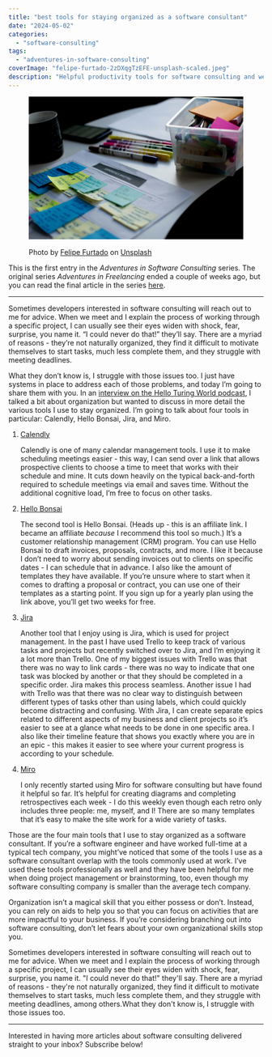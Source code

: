 ```yaml
---
title: "best tools for staying organized as a software consultant"
date: "2024-05-02"
categories:
  - "software-consulting"
tags:
  - "adventures-in-software-consulting"
coverImage: "felipe-furtado-2zDXqgTzEFE-unsplash-scaled.jpeg"
description: "Helpful productivity tools for software consulting and web development in general."
---
```


<figure>

![A neatly-organized desk.](images/felipe-furtado-2zDXqgTzEFE-unsplash-1024x681.jpeg)

<figcaption>

Photo by [Felipe Furtado](https://unsplash.com/@furtado?utm_content=creditCopyText&utm_medium=referral&utm_source=unsplash) on [Unsplash](https://unsplash.com/photos/sticky-notes-on-paper-document-beside-pens-and-box-2zDXqgTzEFE?utm_content=creditCopyText&utm_medium=referral&utm_source=unsplash)

</figcaption>

</figure>

This is the first entry in the _Adventures in Software Consulting_ series. The original series _Adventures in Freelancing_ ended a couple of weeks ago, but you can read the final article in the series [here](https://decembergarnetsmith.com/2024/04/19/adventures-in-freelancing-freelancer-to-software-consultant/).

---

Sometimes developers interested in software consulting will reach out to me for advice. When we meet and I explain the process of working through a specific project, I can usually see their eyes widen with shock, fear, surprise, you name it. “I could never do that!” they’ll say. There are a myriad of reasons - they’re not naturally organized, they find it difficult to motivate themselves to start tasks, much less complete them, and they struggle with meeting deadlines.

What they don’t know is, I struggle with those issues too. I just have systems in place to address each of those problems, and today I’m going to share them with you. In an [interview on the Hello Turing World podcast](https://turingschool.libsyn.com/freelancing-with-december-garnet-smith), I talked a bit about organization but wanted to discuss in more detail the various tools I use to stay organized. I’m going to talk about four tools in particular: Calendly, Hello Bonsai, Jira, and Miro.

1. [Calendly](https://www.calendly.com)

   Calendly is one of many calendar management tools. I use it to make scheduling meetings easier - this way, I can send over a link that allows prospective clients to choose a time to meet that works with their schedule and mine. It cuts down heavily on the typical back-and-forth required to schedule meetings via email and saves time. Without the additional cognitive load, I’m free to focus on other tasks.

2. [Hello Bonsai](https://www.hellobonsai.com/?fp_ref=decembergarnetsmith)

   The second tool is Hello Bonsai. (Heads up - this is an affiliate link. I became an affiliate _because_ I recommend this tool so much.) It’s a customer relationship management (CRM) program. You can use Hello Bonsai to draft invoices, proposals, contracts, and more. I like it because I don’t need to worry about sending invoices out to clients on specific dates - I can schedule that in advance. I also like the amount of templates they have available. If you’re unsure where to start when it comes to drafting a proposal or contract, you can use one of their templates as a starting point. If you sign up for a yearly plan using the link above, you’ll get two weeks for free.

3. [Jira](https://www.atlassian.com/software/jira)

   Another tool that I enjoy using is Jira, which is used for project management. In the past I have used Trello to keep track of various tasks and projects but recently switched over to Jira, and I’m enjoying it a lot more than Trello. One of my biggest issues with Trello was that there was no way to link cards - there was no way to indicate that one task was blocked by another or that they should be completed in a specific order. Jira makes this process seamless. Another issue I had with Trello was that there was no clear way to distinguish between different types of tasks other than using labels, which could quickly become distracting and confusing. With Jira, I can create separate epics related to different aspects of my business and client projects so it’s easier to see at a glance what needs to be done in one specific area. I also like their timeline feature that shows you exactly where you are in an epic - this makes it easier to see where your current progress is according to your schedule.

4. [Miro](https://www.miro.com)

   I only recently started using Miro for software consulting but have found it helpful so far. It’s helpful for creating diagrams and completing retrospectives each week - I do this weekly even though each retro only includes three people: me, myself, and I! There are so many templates that it’s easy to make the site work for a wide variety of tasks.

Those are the four main tools that I use to stay organized as a software consultant. If you’re a software engineer and have worked full-time at a typical tech company, you might’ve noticed that some of the tools I use as a software consultant overlap with the tools commonly used at work. I’ve used these tools professionally as well and they have been helpful for me when doing project management or brainstorming, too, even though my software consulting company is smaller than the average tech company.

Organization isn’t a magical skill that you either possess or don’t. Instead, you can rely on aids to help you so that you can focus on activities that are more impactful to your business. If you’re considering branching out into software consulting, don’t let fears about your own organizational skills stop you.

Sometimes developers interested in software consulting will reach out to me for advice. When we meet and I explain the process of working through a specific project, I can usually see their eyes widen with shock, fear, surprise, you name it. "I could never do that!" they'll say. There are a myriad of reasons - they're not naturally organized, they find it difficult to motivate themselves to start tasks, much less complete them, and they struggle with meeting deadlines, among others.What they don't know is, I struggle with those issues too.

---

Interested in having more articles about software consulting delivered straight to your inbox? Subscribe below!
